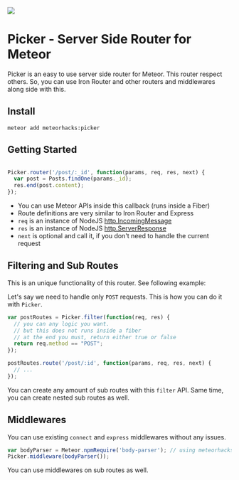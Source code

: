 [![](https://api.travis-ci.org/meteorhacks/picker.svg)](https://travis-ci.org/meteorhacks/picker)

# Picker - Server Side Router for Meteor

Picker is an easy to use server side router for Meteor. This router respect others. So, you can use Iron Router and other routers and middlewares along side with this.

## Install

~~~
meteor add meteorhacks:picker
~~~

## Getting Started

~~~js

Picker.router('/post/:_id', function(params, req, res, next) {
  var post = Posts.findOne(params._id);
  res.end(post.content);
});

~~~

 * You can use Meteor APIs inside this callback (runs inside a Fiber)
 * Route definitions are very similar to Iron Router and Express
 * `req` is an instance of NodeJS [http.IncomingMessage](http://nodejs.org/api/http.html#http_http_incomingmessage)
 * `res` is an instance of NodeJS [http.ServerResponse](http://nodejs.org/api/http.html#http_class_http_serverresponse)
 * `next` is optional and call it, if you don't need to handle the current request

## Filtering and Sub Routes

This is an unique functionality of this router. See following example:

Let's say we need to handle only `POST` requests. This is how you can do it with `Picker`.

~~~js
var postRoutes = Picker.filter(function(req, res) {
  // you can any logic you want.
  // but this does not runs inside a fiber
  // at the end you must, return either true or false
  return req.method == "POST";
});

postRoutes.route('/post/:id', function(params, req, res, next) {
  // ...
});
~~~

You can create any amount of sub routes with this `filter` API. Same time, you can create nested sub routes as well.

## Middlewares

You can use existing `connect` and `express` middlewares without any issues.

~~~js
var bodyParser = Meteor.npmRequire('body-parser'); // using meteorhacks:npm package
Picker.middleware(bodyParser());
~~~

You can use middlewares on sub routes as well.

